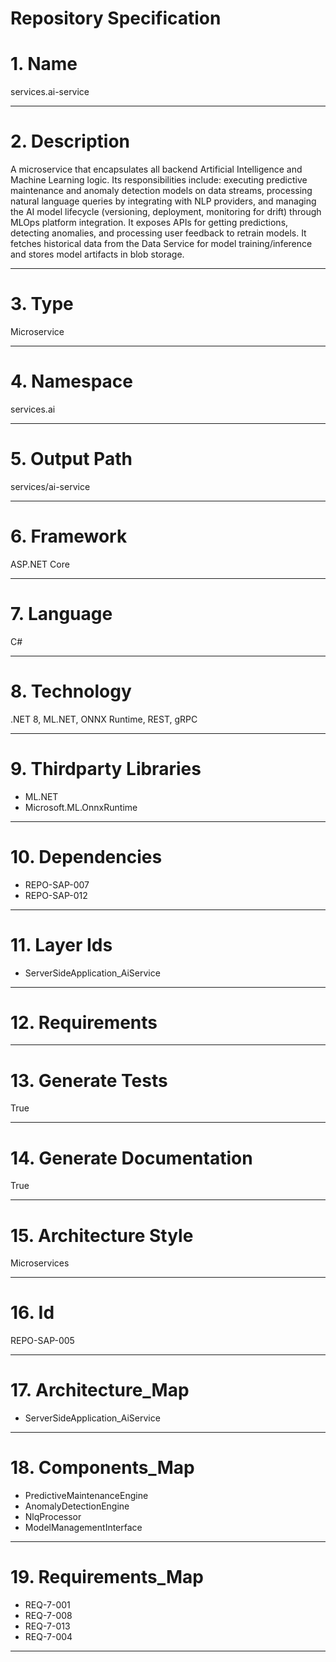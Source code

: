 # Repository Specification

# 1. Name
services.ai-service


---

# 2. Description
A microservice that encapsulates all backend Artificial Intelligence and Machine Learning logic. Its responsibilities include: executing predictive maintenance and anomaly detection models on data streams, processing natural language queries by integrating with NLP providers, and managing the AI model lifecycle (versioning, deployment, monitoring for drift) through MLOps platform integration. It exposes APIs for getting predictions, detecting anomalies, and processing user feedback to retrain models. It fetches historical data from the Data Service for model training/inference and stores model artifacts in blob storage.


---

# 3. Type
Microservice


---

# 4. Namespace
services.ai


---

# 5. Output Path
services/ai-service


---

# 6. Framework
ASP.NET Core


---

# 7. Language
C#


---

# 8. Technology
.NET 8, ML.NET, ONNX Runtime, REST, gRPC


---

# 9. Thirdparty Libraries

- ML.NET
- Microsoft.ML.OnnxRuntime


---

# 10. Dependencies

- REPO-SAP-007
- REPO-SAP-012


---

# 11. Layer Ids

- ServerSideApplication_AiService


---

# 12. Requirements



---

# 13. Generate Tests
True


---

# 14. Generate Documentation
True


---

# 15. Architecture Style
Microservices


---

# 16. Id
REPO-SAP-005


---

# 17. Architecture_Map

- ServerSideApplication_AiService


---

# 18. Components_Map

- PredictiveMaintenanceEngine
- AnomalyDetectionEngine
- NlqProcessor
- ModelManagementInterface


---

# 19. Requirements_Map

- REQ-7-001
- REQ-7-008
- REQ-7-013
- REQ-7-004


---

